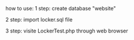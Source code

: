 how to use:
1 step:
create database "website"

2 step:
import locker.sql file

3 step:
visite LockerTest.php through web browser

